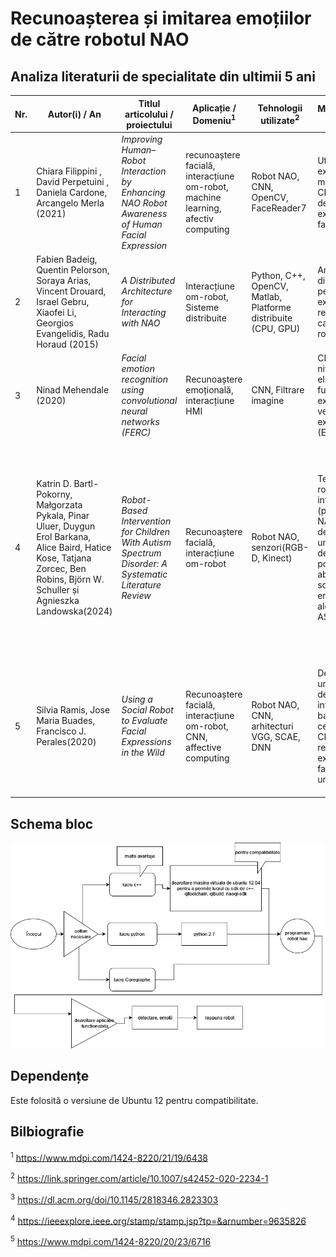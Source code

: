 # Recunoașterea și imitarea emoțiilor de către robotul NAO

## Analiza literaturii de specialitate din ultimii 5 ani

| Nr. | Autor(i) / An | Titlul articolului / proiectului | Aplicație / Domeniu<sup>1</sup> | Tehnologii utilizate<sup>2</sup> | Metodologie / Abordare | Rezultate| Limitări | Comentarii suplimentare |
|-----|---------------|----------------------------------|----------------------------------|----------------------------------|-------------------------------------|------------------------|------------------------|--------------------------------------|
| 1   | Chiara Filippini , David Perpetuini , Daniela Cardone, Arcangelo Merla (2021) | *Improving Human–Robot Interaction by Enhancing NAO Robot Awareness of Human Facial Expression* | recunoaștere facială, interacțiune om-robot, machine learning, afectiv computing | Robot NAO, CNN, OpenCV, FaceReader7 | Utilizare și extindere a modelului CNN pentru detectarea expresiilor faciale | Acuratețe de 91% pentru "fericit", 90% pentru "trist", 75% pentru "surprins" și "speriat" | Acuratețe scăzută pentru expresiile "neutru" și "furios"; sensibilitate la iluminat și orientarea feței | Studiul îmbunătățește detectarea emoțiilor pentru a crea o interacțiune mai naturală cu robotul NAO |
| 2   | Fabien Badeig, Quentin Pelorson, Soraya Arias, Vincent Drouard, Israel Gebru, Xiaofei Li, Georgios Evangelidis, Radu Horaud (2015) | *A Distributed Architecture for Interacting with NAO* | Interacțiune om-robot, Sisteme distribuite | Python, C++, OpenCV, Matlab, Platforme distribuite (CPU, GPU) | Arhitectură distribuită pentru extinderea resurselor de calcul ale robotului NAO | Îmbunătățește procesarea expresiilor faciale și analiza audio | Necesită cunoștințe avansate pentru dezvoltarea software-ului și resurse de calcul suplimentare | Simplifică sarcinile complexe prin folosirea resurselor externe pentru analiză detaliată |
| 3   | Ninad Mehendale (2020) | *Facial emotion recognition using convolutional neural networks (FERC)* | Recunoaștere emoțională, interacțiune HMI | CNN, Filtrare imagine | CNN pe două niveluri: eliminare fundal și extragere vector expresional (EV) | Acuratețe de 96% pentru 5 emoții de bază (fericire, tristețe, surpriză etc.) | Probleme cu orientarea imaginii și părul facial în prezența umbrelor sau a fețelor multiple | Algoritm aplicabil în detectarea minciunilor și analiza emoțională în educație |
| 4   |Katrin D. Bartl-Pokorny, Małgorzata Pykala, Pinar Uluer, Duygun Erol Barkana, Alice Baird, Hatice Kose, Tatjana Zorcec, Ben Robins, Björn W. Schuller și Agnieszka Landowska(2024)|*Robot-Based Intervention for Children With Autism Spectrum Disorder: A Systematic Literature Review* | Recunoaștere facială, interacțiune om-robot | Robot NAO, senzori(RGB-D, Kinect) |Testarea roboților interactivi (precum NAO) în dezvoltarea unor sisteme de terapie ce pot îmbunătăți abilitățile sociale și emoționale ale copiilor cu ASD | Utilizarea pe scară largă a roboților NAO în comunicarea dintre terapeuți și copiii cu ASD. Copiii au demonstrat îmbunătățiri în recunoașterea emoțiilor de bază, precum fericire, tristețe, frică și furie, atunci când au interacționat cu NAO | Capacitatea limitată a lui NAO de a gestiona abordări personalizate, de a diferenția emoțiile copiilor |                                      |
| 5   |Silvia Ramis, Jose Maria Buades, Francisco J. Perales(2020) | *Using a Social Robot to Evaluate Facial Expressions in the Wild*  | Recunoaștere facială, interacțiune om-robot, CNN, affective computing | Robot NAO, CNN, arhitecturi VGG, SCAE, DNN | Dezvoltarea unui sistem de interacțiune bazat pe NAO ce folosește CNN pentru recunoașterea expresiilor faciale umane. | Rezultate competitive ale recunoașterii emoțiilor de către NAO în comparație cu cele ale experților din domeniu | Confundarea emoțiilor neutre cu cele de furie, procesor limitat NAO în vederea sarcinilor de procesare pentru interacțiunea fluentă cu utilizatorul |  |

## Schema bloc

![schema bloc](diagram.png)

## Dependențe
Este folosită o versiune de Ubuntu 12 pentru compatibilitate.

## Bilbiografie
<sup>1</sup> https://www.mdpi.com/1424-8220/21/19/6438

<sup>2</sup> https://link.springer.com/article/10.1007/s42452-020-2234-1

<sup>3</sup> https://dl.acm.org/doi/10.1145/2818346.2823303

<sup>4</sup> https://ieeexplore.ieee.org/stamp/stamp.jsp?tp=&arnumber=9635826

<sup>5</sup> https://www.mdpi.com/1424-8220/20/23/6716
